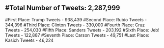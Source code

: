 #Total Number of Tweets: 2,287,999 
---
#First Place: Trump Tweets - 938,439
#Second Place: Rubio Tweets - 344,396
#Third Place: Clinton Tweets - 330,000
#Fourth Place: Cruz Tweets - 254,030
#Fifth Place: Sanders Tweets - 203,192
#Sixth Place: Jeb! Tweets - 122,887
#Seventh Place: Carson Tweets - 49,751
#Last Place: Kasich Tweets - 46,224
